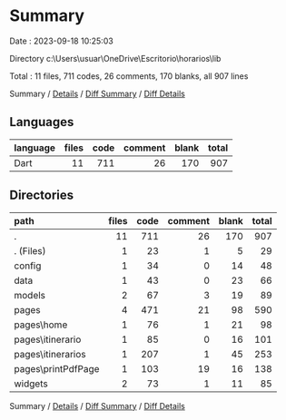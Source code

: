 # Summary

Date : 2023-09-18 10:25:03

Directory c:\\Users\\usuar\\OneDrive\\Escritorio\\horarios\\lib

Total : 11 files,  711 codes, 26 comments, 170 blanks, all 907 lines

Summary / [Details](details.md) / [Diff Summary](diff.md) / [Diff Details](diff-details.md)

## Languages
| language | files | code | comment | blank | total |
| :--- | ---: | ---: | ---: | ---: | ---: |
| Dart | 11 | 711 | 26 | 170 | 907 |

## Directories
| path | files | code | comment | blank | total |
| :--- | ---: | ---: | ---: | ---: | ---: |
| . | 11 | 711 | 26 | 170 | 907 |
| . (Files) | 1 | 23 | 1 | 5 | 29 |
| config | 1 | 34 | 0 | 14 | 48 |
| data | 1 | 43 | 0 | 23 | 66 |
| models | 2 | 67 | 3 | 19 | 89 |
| pages | 4 | 471 | 21 | 98 | 590 |
| pages\\home | 1 | 76 | 1 | 21 | 98 |
| pages\\itinerario | 1 | 85 | 0 | 16 | 101 |
| pages\\itinerarios | 1 | 207 | 1 | 45 | 253 |
| pages\\printPdfPage | 1 | 103 | 19 | 16 | 138 |
| widgets | 2 | 73 | 1 | 11 | 85 |

Summary / [Details](details.md) / [Diff Summary](diff.md) / [Diff Details](diff-details.md)